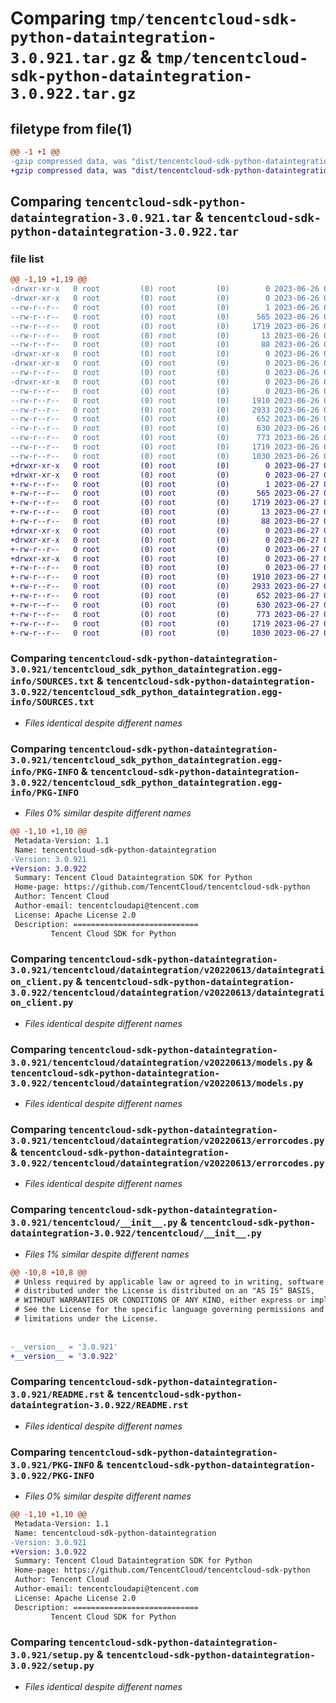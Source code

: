 # Comparing `tmp/tencentcloud-sdk-python-dataintegration-3.0.921.tar.gz` & `tmp/tencentcloud-sdk-python-dataintegration-3.0.922.tar.gz`

## filetype from file(1)

```diff
@@ -1 +1 @@
-gzip compressed data, was "dist/tencentcloud-sdk-python-dataintegration-3.0.921.tar", last modified: Mon Jun 26 00:22:06 2023, max compression
+gzip compressed data, was "dist/tencentcloud-sdk-python-dataintegration-3.0.922.tar", last modified: Tue Jun 27 00:22:30 2023, max compression
```

## Comparing `tencentcloud-sdk-python-dataintegration-3.0.921.tar` & `tencentcloud-sdk-python-dataintegration-3.0.922.tar`

### file list

```diff
@@ -1,19 +1,19 @@
-drwxr-xr-x   0 root         (0) root         (0)        0 2023-06-26 00:22:06.000000 tencentcloud-sdk-python-dataintegration-3.0.921/
-drwxr-xr-x   0 root         (0) root         (0)        0 2023-06-26 00:22:06.000000 tencentcloud-sdk-python-dataintegration-3.0.921/tencentcloud_sdk_python_dataintegration.egg-info/
--rw-r--r--   0 root         (0) root         (0)        1 2023-06-26 00:22:06.000000 tencentcloud-sdk-python-dataintegration-3.0.921/tencentcloud_sdk_python_dataintegration.egg-info/dependency_links.txt
--rw-r--r--   0 root         (0) root         (0)      565 2023-06-26 00:22:06.000000 tencentcloud-sdk-python-dataintegration-3.0.921/tencentcloud_sdk_python_dataintegration.egg-info/SOURCES.txt
--rw-r--r--   0 root         (0) root         (0)     1719 2023-06-26 00:22:06.000000 tencentcloud-sdk-python-dataintegration-3.0.921/tencentcloud_sdk_python_dataintegration.egg-info/PKG-INFO
--rw-r--r--   0 root         (0) root         (0)       13 2023-06-26 00:22:06.000000 tencentcloud-sdk-python-dataintegration-3.0.921/tencentcloud_sdk_python_dataintegration.egg-info/top_level.txt
--rw-r--r--   0 root         (0) root         (0)       88 2023-06-26 00:22:06.000000 tencentcloud-sdk-python-dataintegration-3.0.921/setup.cfg
-drwxr-xr-x   0 root         (0) root         (0)        0 2023-06-26 00:22:06.000000 tencentcloud-sdk-python-dataintegration-3.0.921/tencentcloud/
-drwxr-xr-x   0 root         (0) root         (0)        0 2023-06-26 00:22:06.000000 tencentcloud-sdk-python-dataintegration-3.0.921/tencentcloud/dataintegration/
--rw-r--r--   0 root         (0) root         (0)        0 2023-06-26 00:22:06.000000 tencentcloud-sdk-python-dataintegration-3.0.921/tencentcloud/dataintegration/__init__.py
-drwxr-xr-x   0 root         (0) root         (0)        0 2023-06-26 00:22:06.000000 tencentcloud-sdk-python-dataintegration-3.0.921/tencentcloud/dataintegration/v20220613/
--rw-r--r--   0 root         (0) root         (0)        0 2023-06-26 00:22:06.000000 tencentcloud-sdk-python-dataintegration-3.0.921/tencentcloud/dataintegration/v20220613/__init__.py
--rw-r--r--   0 root         (0) root         (0)     1910 2023-06-26 00:22:06.000000 tencentcloud-sdk-python-dataintegration-3.0.921/tencentcloud/dataintegration/v20220613/dataintegration_client.py
--rw-r--r--   0 root         (0) root         (0)     2933 2023-06-26 00:22:06.000000 tencentcloud-sdk-python-dataintegration-3.0.921/tencentcloud/dataintegration/v20220613/models.py
--rw-r--r--   0 root         (0) root         (0)      652 2023-06-26 00:22:06.000000 tencentcloud-sdk-python-dataintegration-3.0.921/tencentcloud/dataintegration/v20220613/errorcodes.py
--rw-r--r--   0 root         (0) root         (0)      630 2023-06-26 00:22:06.000000 tencentcloud-sdk-python-dataintegration-3.0.921/tencentcloud/__init__.py
--rw-r--r--   0 root         (0) root         (0)      773 2023-06-26 00:22:06.000000 tencentcloud-sdk-python-dataintegration-3.0.921/README.rst
--rw-r--r--   0 root         (0) root         (0)     1719 2023-06-26 00:22:06.000000 tencentcloud-sdk-python-dataintegration-3.0.921/PKG-INFO
--rw-r--r--   0 root         (0) root         (0)     1030 2023-06-26 00:22:06.000000 tencentcloud-sdk-python-dataintegration-3.0.921/setup.py
+drwxr-xr-x   0 root         (0) root         (0)        0 2023-06-27 00:22:30.000000 tencentcloud-sdk-python-dataintegration-3.0.922/
+drwxr-xr-x   0 root         (0) root         (0)        0 2023-06-27 00:22:30.000000 tencentcloud-sdk-python-dataintegration-3.0.922/tencentcloud_sdk_python_dataintegration.egg-info/
+-rw-r--r--   0 root         (0) root         (0)        1 2023-06-27 00:22:30.000000 tencentcloud-sdk-python-dataintegration-3.0.922/tencentcloud_sdk_python_dataintegration.egg-info/dependency_links.txt
+-rw-r--r--   0 root         (0) root         (0)      565 2023-06-27 00:22:30.000000 tencentcloud-sdk-python-dataintegration-3.0.922/tencentcloud_sdk_python_dataintegration.egg-info/SOURCES.txt
+-rw-r--r--   0 root         (0) root         (0)     1719 2023-06-27 00:22:30.000000 tencentcloud-sdk-python-dataintegration-3.0.922/tencentcloud_sdk_python_dataintegration.egg-info/PKG-INFO
+-rw-r--r--   0 root         (0) root         (0)       13 2023-06-27 00:22:30.000000 tencentcloud-sdk-python-dataintegration-3.0.922/tencentcloud_sdk_python_dataintegration.egg-info/top_level.txt
+-rw-r--r--   0 root         (0) root         (0)       88 2023-06-27 00:22:30.000000 tencentcloud-sdk-python-dataintegration-3.0.922/setup.cfg
+drwxr-xr-x   0 root         (0) root         (0)        0 2023-06-27 00:22:30.000000 tencentcloud-sdk-python-dataintegration-3.0.922/tencentcloud/
+drwxr-xr-x   0 root         (0) root         (0)        0 2023-06-27 00:22:30.000000 tencentcloud-sdk-python-dataintegration-3.0.922/tencentcloud/dataintegration/
+-rw-r--r--   0 root         (0) root         (0)        0 2023-06-27 00:22:30.000000 tencentcloud-sdk-python-dataintegration-3.0.922/tencentcloud/dataintegration/__init__.py
+drwxr-xr-x   0 root         (0) root         (0)        0 2023-06-27 00:22:30.000000 tencentcloud-sdk-python-dataintegration-3.0.922/tencentcloud/dataintegration/v20220613/
+-rw-r--r--   0 root         (0) root         (0)        0 2023-06-27 00:22:30.000000 tencentcloud-sdk-python-dataintegration-3.0.922/tencentcloud/dataintegration/v20220613/__init__.py
+-rw-r--r--   0 root         (0) root         (0)     1910 2023-06-27 00:22:30.000000 tencentcloud-sdk-python-dataintegration-3.0.922/tencentcloud/dataintegration/v20220613/dataintegration_client.py
+-rw-r--r--   0 root         (0) root         (0)     2933 2023-06-27 00:22:30.000000 tencentcloud-sdk-python-dataintegration-3.0.922/tencentcloud/dataintegration/v20220613/models.py
+-rw-r--r--   0 root         (0) root         (0)      652 2023-06-27 00:22:30.000000 tencentcloud-sdk-python-dataintegration-3.0.922/tencentcloud/dataintegration/v20220613/errorcodes.py
+-rw-r--r--   0 root         (0) root         (0)      630 2023-06-27 00:22:30.000000 tencentcloud-sdk-python-dataintegration-3.0.922/tencentcloud/__init__.py
+-rw-r--r--   0 root         (0) root         (0)      773 2023-06-27 00:22:30.000000 tencentcloud-sdk-python-dataintegration-3.0.922/README.rst
+-rw-r--r--   0 root         (0) root         (0)     1719 2023-06-27 00:22:30.000000 tencentcloud-sdk-python-dataintegration-3.0.922/PKG-INFO
+-rw-r--r--   0 root         (0) root         (0)     1030 2023-06-27 00:22:30.000000 tencentcloud-sdk-python-dataintegration-3.0.922/setup.py
```

### Comparing `tencentcloud-sdk-python-dataintegration-3.0.921/tencentcloud_sdk_python_dataintegration.egg-info/SOURCES.txt` & `tencentcloud-sdk-python-dataintegration-3.0.922/tencentcloud_sdk_python_dataintegration.egg-info/SOURCES.txt`

 * *Files identical despite different names*

### Comparing `tencentcloud-sdk-python-dataintegration-3.0.921/tencentcloud_sdk_python_dataintegration.egg-info/PKG-INFO` & `tencentcloud-sdk-python-dataintegration-3.0.922/tencentcloud_sdk_python_dataintegration.egg-info/PKG-INFO`

 * *Files 0% similar despite different names*

```diff
@@ -1,10 +1,10 @@
 Metadata-Version: 1.1
 Name: tencentcloud-sdk-python-dataintegration
-Version: 3.0.921
+Version: 3.0.922
 Summary: Tencent Cloud Dataintegration SDK for Python
 Home-page: https://github.com/TencentCloud/tencentcloud-sdk-python
 Author: Tencent Cloud
 Author-email: tencentcloudapi@tencent.com
 License: Apache License 2.0
 Description: ============================
         Tencent Cloud SDK for Python
```

### Comparing `tencentcloud-sdk-python-dataintegration-3.0.921/tencentcloud/dataintegration/v20220613/dataintegration_client.py` & `tencentcloud-sdk-python-dataintegration-3.0.922/tencentcloud/dataintegration/v20220613/dataintegration_client.py`

 * *Files identical despite different names*

### Comparing `tencentcloud-sdk-python-dataintegration-3.0.921/tencentcloud/dataintegration/v20220613/models.py` & `tencentcloud-sdk-python-dataintegration-3.0.922/tencentcloud/dataintegration/v20220613/models.py`

 * *Files identical despite different names*

### Comparing `tencentcloud-sdk-python-dataintegration-3.0.921/tencentcloud/dataintegration/v20220613/errorcodes.py` & `tencentcloud-sdk-python-dataintegration-3.0.922/tencentcloud/dataintegration/v20220613/errorcodes.py`

 * *Files identical despite different names*

### Comparing `tencentcloud-sdk-python-dataintegration-3.0.921/tencentcloud/__init__.py` & `tencentcloud-sdk-python-dataintegration-3.0.922/tencentcloud/__init__.py`

 * *Files 1% similar despite different names*

```diff
@@ -10,8 +10,8 @@
 # Unless required by applicable law or agreed to in writing, software
 # distributed under the License is distributed on an "AS IS" BASIS,
 # WITHOUT WARRANTIES OR CONDITIONS OF ANY KIND, either express or implied.
 # See the License for the specific language governing permissions and
 # limitations under the License.
 
 
-__version__ = '3.0.921'
+__version__ = '3.0.922'
```

### Comparing `tencentcloud-sdk-python-dataintegration-3.0.921/README.rst` & `tencentcloud-sdk-python-dataintegration-3.0.922/README.rst`

 * *Files identical despite different names*

### Comparing `tencentcloud-sdk-python-dataintegration-3.0.921/PKG-INFO` & `tencentcloud-sdk-python-dataintegration-3.0.922/PKG-INFO`

 * *Files 0% similar despite different names*

```diff
@@ -1,10 +1,10 @@
 Metadata-Version: 1.1
 Name: tencentcloud-sdk-python-dataintegration
-Version: 3.0.921
+Version: 3.0.922
 Summary: Tencent Cloud Dataintegration SDK for Python
 Home-page: https://github.com/TencentCloud/tencentcloud-sdk-python
 Author: Tencent Cloud
 Author-email: tencentcloudapi@tencent.com
 License: Apache License 2.0
 Description: ============================
         Tencent Cloud SDK for Python
```

### Comparing `tencentcloud-sdk-python-dataintegration-3.0.921/setup.py` & `tencentcloud-sdk-python-dataintegration-3.0.922/setup.py`

 * *Files identical despite different names*

